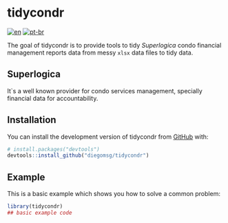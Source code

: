 
# tidycondr

<!-- badges: start -->
<!-- badges: end -->

[![en](https://img.shields.io/badge/lang-en-red.svg)](https://github.com/diegomsg/tidycondr/blob/master/README.md)
[![pt-br](https://img.shields.io/badge/lang-pt--br-green.svg)](https://github.com/diegomsg/tidycondr/blob/master/README.pt-br.md)

The goal of tidycondr is to provide tools to tidy *Superlogica* condo financial management reports data from messy `xlsx` data files to tidy data.

## Superlogica

It`s a well known provider for condo services management, specially financial data for accountability.

## Installation

You can install the development version of tidycondr from [GitHub](https://github.com/) with:

``` r
# install.packages("devtools")
devtools::install_github("diegomsg/tidycondr")
```

## Example

This is a basic example which shows you how to solve a common problem:

``` r
library(tidycondr)
## basic example code
```
